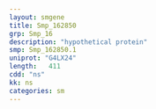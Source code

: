 ```yaml
---
layout: smgene
title: Smp_162850
grp: Smp_16
description: "hypothetical protein"
smp: Smp_162850.1
uniprot: "G4LX24"
length:   411
cdd: "ns"
kk: ns
categories: sm
---
```

